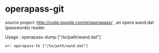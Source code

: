 operapass-git
=============

source project: http://code.google.com/p/operapass/ , an opera wand.dat (passwords) reader.

Usage : operapass-dump ["/to/path/wand.dat"]

    or: operapass-tk ["/to/path/wand.dat"]

